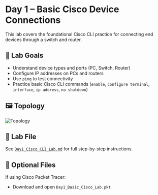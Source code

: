# Day 1 – Basic Cisco Device Connections

This lab covers the foundational Cisco CLI practice for connecting end devices through a switch and router.

## 🧪 Lab Goals
- Understand device types and ports (PC, Switch, Router)
- Configure IP addresses on PCs and routers
- Use `ping` to test connectivity
- Practice basic Cisco CLI commands (`enable`, `configure terminal`, `interface`, `ip address`, `no shutdown`)

## 🖼️ Topology

![Topology](topology.png)

## 📄 Lab File
See [`Day1_Cisco_CLI_Lab.md`](Day1_Cisco_CLI_Lab.md) for full step-by-step instructions.

## 🧰 Optional Files
If using Cisco Packet Tracer:
- Download and open `Day1_Basic_Cisco_Lab.pkt`
